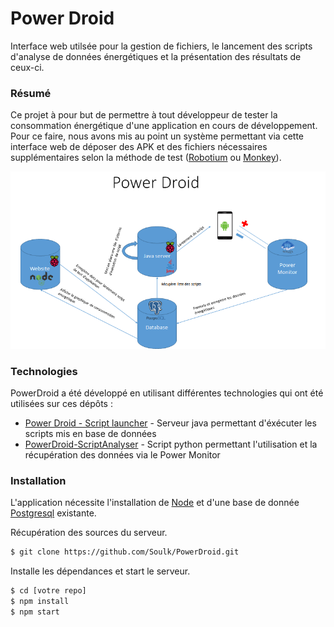 # Power Droid

Interface web utilsée pour la gestion de fichiers, le lancement des scripts d'analyse de données énergétiques et la présentation des résultats de ceux-ci.

### Résumé

Ce projet à pour but de permettre à tout développeur de tester la consommation énergétique d'une application en cours de développement.
Pour ce faire, nous avons mis au point un système permettant via cette interface web de déposer des APK et des fichiers nécessaires supplémentaires selon la méthode de test ([Robotium](http://robotium.com/) ou [Monkey](https://developer.android.com/studio/test/monkey.html)).

![Fonctionnalités](https://raw.githubusercontent.com/Soulk/PowerDroid/master/img/fonctionnalites.png)


### Technologies

PowerDroid a été développé en utilisant différentes technologies qui ont été utilisées sur ces dépôts :

* [Power Droid - Script launcher](https://github.com/Soulk/PowerDroid-ScriptLauncher) - Serveur java permettant d'éxécuter les scripts mis en base de données
* [PowerDroid-ScriptAnalyser](https://github.com/decottis/PowerDroid-ScriptAnalyser) - Script python permettant l'utilisation et la récupération des données via le Power Monitor

### Installation

L'application nécessite l'installation de [Node](https://nodejs.org/en/) et d'une base de donnée [Postgresql](https://www.postgresql.org/) existante.

Récupération des sources du serveur.

```sh
$ git clone https://github.com/Soulk/PowerDroid.git
```

Installe les dépendances et start le serveur.

```sh
$ cd [votre repo]
$ npm install
$ npm start
```



